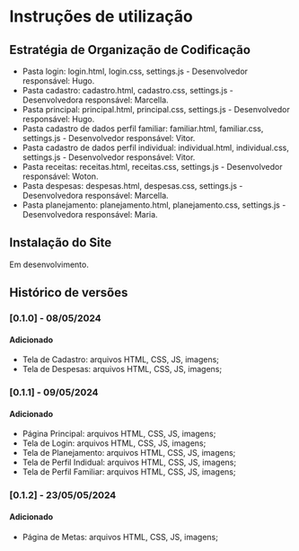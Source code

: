 # Instruções de utilização

## Estratégia de Organização de Codificação 

- Pasta login: login.html, login.css, settings.js - Desenvolvedor responsável: Hugo.
- Pasta cadastro: cadastro.html, cadastro.css, settings.js - Desenvolvedora responsável: Marcella.
- Pasta principal: principal.html, principal.css, settings.js  - Desenvolvedor responsável: Hugo.
- Pasta cadastro de dados perfil familiar: familiar.html, familiar.css, settings.js - Desenvolvedor responsável: Vitor.
- Pasta cadastro de dados perfil individual: individual.html, individual.css, settings.js - Desenvolvedor responsável: Vitor.
- Pasta receitas: receitas.html, receitas.css, settings.js - Desenvolvedor responsável: Woton.
- Pasta despesas: despesas.html, despesas.css, settings.js - Desenvolvedora responsável: Marcella.
- Pasta planejamento: planejamento.html, planejamento.css, settings.js - Desenvolvedora responsável: Maria.

## Instalação do Site

Em desenvolvimento.

## Histórico de versões

### [0.1.0] - 08/05/2024
#### Adicionado

* Tela de Cadastro: arquivos HTML, CSS, JS, imagens;
* Tela de Despesas: arquivos HTML, CSS, JS, imagens;

### [0.1.1] - 09/05/2024
#### Adicionado

* Página Principal: arquivos HTML, CSS, JS, imagens;
* Tela de Login: arquivos HTML, CSS, JS, imagens;
* Tela de Planejamento: arquivos HTML, CSS, JS, imagens;
* Tela de Perfil Indidual: arquivos HTML, CSS, JS, imagens;
* Tela de Perfil Familiar: arquivos HTML, CSS, JS, imagens;

### [0.1.2] - 23/05/05/2024
#### Adicionado
* Página de Metas: arquivos HTML, CSS, JS, imagens;

